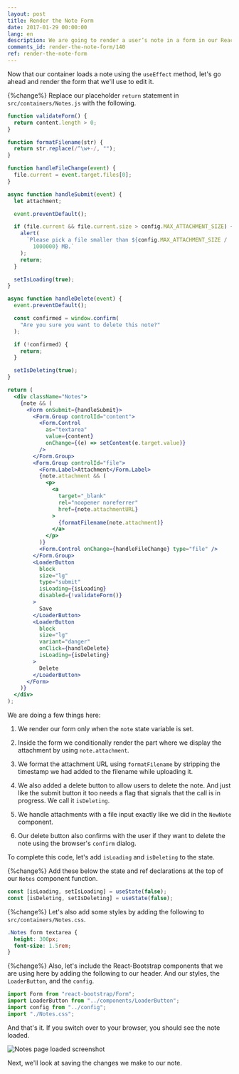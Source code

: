 ```yaml
---
layout: post
title: Render the Note Form
date: 2017-01-29 00:00:00
lang: en
description: We are going to render a user’s note in a form in our React.js app. To render the form fields, we’ll use React-Bootstrap’s FormGroup and FormControl components.
comments_id: render-the-note-form/140
ref: render-the-note-form
---
```


Now that our container loads a note using the `useEffect` method, let's go ahead and render the form that we'll use to edit it.

{%change%} Replace our placeholder `return` statement in `src/containers/Notes.js` with the following.

``` jsx
function validateForm() {
  return content.length > 0;
}

function formatFilename(str) {
  return str.replace(/^\w+-/, "");
}

function handleFileChange(event) {
  file.current = event.target.files[0];
}

async function handleSubmit(event) {
  let attachment;

  event.preventDefault();

  if (file.current && file.current.size > config.MAX_ATTACHMENT_SIZE) {
    alert(
      `Please pick a file smaller than ${config.MAX_ATTACHMENT_SIZE /
        1000000} MB.`
    );
    return;
  }

  setIsLoading(true);
}

async function handleDelete(event) {
  event.preventDefault();

  const confirmed = window.confirm(
    "Are you sure you want to delete this note?"
  );

  if (!confirmed) {
    return;
  }

  setIsDeleting(true);
}

return (
  <div className="Notes">
    {note && (
      <Form onSubmit={handleSubmit}>
        <Form.Group controlId="content">
          <Form.Control
            as="textarea"
            value={content}
            onChange={(e) => setContent(e.target.value)}
          />
        </Form.Group>
        <Form.Group controlId="file">
          <Form.Label>Attachment</Form.Label>
          {note.attachment && (
            <p>
              <a
                target="_blank"
                rel="noopener noreferrer"
                href={note.attachmentURL}
              >
                {formatFilename(note.attachment)}
              </a>
            </p>
          )}
          <Form.Control onChange={handleFileChange} type="file" />
        </Form.Group>
        <LoaderButton
          block
          size="lg"
          type="submit"
          isLoading={isLoading}
          disabled={!validateForm()}
        >
          Save
        </LoaderButton>
        <LoaderButton
          block
          size="lg"
          variant="danger"
          onClick={handleDelete}
          isLoading={isDeleting}
        >
          Delete
        </LoaderButton>
      </Form>
    )}
  </div>
);
```

We are doing a few things here:

1. We render our form only when the `note` state variable is set.

2. Inside the form we conditionally render the part where we display the attachment by using `note.attachment`.

3. We format the attachment URL using `formatFilename` by stripping the timestamp we had added to the filename while uploading it.

4. We also added a delete button to allow users to delete the note. And just like the submit button it too needs a flag that signals that the call is in progress. We call it `isDeleting`.

5. We handle attachments with a file input exactly like we did in the `NewNote` component.

6. Our delete button also confirms with the user if they want to delete the note using the browser's `confirm` dialog.

To complete this code, let's add `isLoading` and `isDeleting` to the state.

{%change%} Add these below the state and ref declarations at the top of our `Notes` component function.

``` javascript
const [isLoading, setIsLoading] = useState(false);
const [isDeleting, setIsDeleting] = useState(false);
```

{%change%} Let's also add some styles by adding the following to `src/containers/Notes.css`.

``` css
.Notes form textarea {
  height: 300px;
  font-size: 1.5rem;
}
```

{%change%} Also, let's include the React-Bootstrap components that we are using here by adding the following to our header. And our styles, the `LoaderButton`, and the `config`.

``` javascript
import Form from "react-bootstrap/Form";
import LoaderButton from "../components/LoaderButton";
import config from "../config";
import "./Notes.css";
```

And that's it. If you switch over to your browser, you should see the note loaded.

![Notes page loaded screenshot](/assets/notes-page-loaded.png)

Next, we'll look at saving the changes we make to our note.
